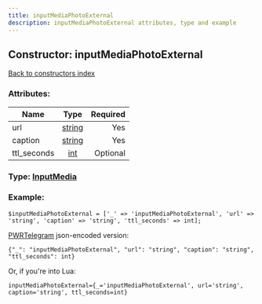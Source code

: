 ```yaml
---
title: inputMediaPhotoExternal
description: inputMediaPhotoExternal attributes, type and example
---
```

## Constructor: inputMediaPhotoExternal  
[Back to constructors index](index.md)



### Attributes:

| Name     |    Type       | Required |
|----------|:-------------:|---------:|
|url|[string](../types/string.md) | Yes|
|caption|[string](../types/string.md) | Yes|
|ttl\_seconds|[int](../types/int.md) | Optional|



### Type: [InputMedia](../types/InputMedia.md)


### Example:

```
$inputMediaPhotoExternal = ['_' => 'inputMediaPhotoExternal', 'url' => 'string', 'caption' => 'string', 'ttl_seconds' => int];
```  

[PWRTelegram](https://pwrtelegram.xyz) json-encoded version:

```
{"_": "inputMediaPhotoExternal", "url": "string", "caption": "string", "ttl_seconds": int}
```


Or, if you're into Lua:  


```
inputMediaPhotoExternal={_='inputMediaPhotoExternal', url='string', caption='string', ttl_seconds=int}

```


